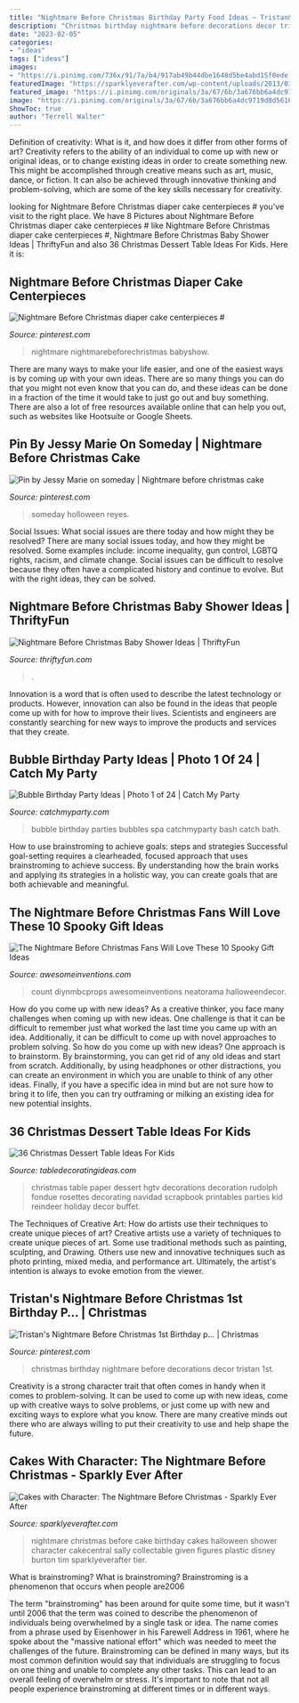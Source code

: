 ```yaml
---
title: "Nightmare Before Christmas Birthday Party Food Ideas ~ Tristan&#039;s Nightmare Before Christmas 1st Birthday P…"
description: "Christmas birthday nightmare before decorations decor tristan 1st"
date: "2023-02-05"
categories:
- "ideas"
tags: ["ideas"]
images:
- "https://i.pinimg.com/736x/91/7a/b4/917ab49b44dbe1648d5be4abd15f0ede.jpg"
featuredImage: "https://sparklyeverafter.com/wp-content/uploads/2013/03/20130309-101132.jpg"
featured_image: "https://i.pinimg.com/originals/3a/67/6b/3a676bb6a4dc9719d8d561620ff6d083.jpg"
image: "https://i.pinimg.com/originals/3a/67/6b/3a676bb6a4dc9719d8d561620ff6d083.jpg"
ShowToc: true
author: "Terrell Walter"
---
```



Definition of creativity: What is it, and how does it differ from other forms of art?
Creativity refers to the ability of an individual to come up with new or original ideas, or to change existing ideas in order to create something new. This might be accomplished through creative means such as art, music, dance, or fiction. It can also be achieved through innovative thinking and problem-solving, which are some of the key skills necessary for creativity.

	

		
looking for Nightmare Before Christmas diaper cake centerpieces # you've visit to the right place. We have 8 Pictures about Nightmare Before Christmas diaper cake centerpieces # like Nightmare Before Christmas diaper cake centerpieces #, Nightmare Before Christmas Baby Shower Ideas | ThriftyFun and also 36 Christmas Dessert Table Ideas For Kids. Here it is:
		
    
## Nightmare Before Christmas Diaper Cake Centerpieces #

<img loading=lazy src="https://i.pinimg.com/736x/91/7a/b4/917ab49b44dbe1648d5be4abd15f0ede.jpg" onerror="this.onerror=null;this.src='https://tse1.mm.bing.net/th?id=OIP.FXEgWpqsQYzZfQtoQS0WhgHaGf&amp;pid=15.1';" alt="Nightmare Before Christmas diaper cake centerpieces #">

_Source: pinterest.com_

>nightmare nightmarebeforechristmas babyshow. 

	

There are many ways to make your life easier, and one of the easiest ways is by coming up with your own ideas. There are so many things you can do that you might not even know that you can do, and these ideas can be done in a fraction of the time it would take to just go out and buy something. There are also a lot of free resources available online that can help you out, such as websites like Hootsuite or Google Sheets.

    
## Pin By Jessy Marie On Someday | Nightmare Before Christmas Cake

<img loading=lazy src="https://i.pinimg.com/originals/3a/67/6b/3a676bb6a4dc9719d8d561620ff6d083.jpg" onerror="this.onerror=null;this.src='https://tse2.mm.bing.net/th?id=OIP.2NW4WfFr1qeanXr_q2IEgAHaLe&amp;pid=15.1';" alt="Pin by Jessy Marie on someday | Nightmare before christmas cake">

_Source: pinterest.com_

>someday holloween reyes. 

	

Social Issues: What social issues are there today and how might they be resolved?
There are many social issues today, and how they might be resolved. Some examples include: income inequality, gun control, LGBTQ rights, racism, and climate change. Social issues can be difficult to resolve because they often have a complicated history and continue to evolve. But with the right ideas, they can be solved.

    
## Nightmare Before Christmas Baby Shower Ideas | ThriftyFun

<img loading=lazy src="https://img.thrfun.com/img/085/271/nightmare_before_christmas_baby_shower_5_l1.jpg" onerror="this.onerror=null;this.src='https://tse2.mm.bing.net/th?id=OIP.RuM-3urFfYG2oJi-qHorkwHaJr&amp;pid=15.1';" alt="Nightmare Before Christmas Baby Shower Ideas | ThriftyFun">

_Source: thriftyfun.com_

>. 

	

Innovation is a word that is often used to describe the latest technology or products. However, innovation can also be found in the ideas that people come up with for how to improve their lives. Scientists and engineers are constantly searching for new ways to improve the products and services that they create.

    
## Bubble Birthday Party Ideas | Photo 1 Of 24 | Catch My Party

<img loading=lazy src="https://photos-cdn.catchmyparty.com/PL/photos/0015/6561/img_2783.jpg" onerror="this.onerror=null;this.src='https://tse3.mm.bing.net/th?id=OIP.HfNrujRes4jYuFD-mUIiUwHaJ4&amp;pid=15.1';" alt="Bubble Birthday Party Ideas | Photo 1 of 24 | Catch My Party">

_Source: catchmyparty.com_

>bubble birthday parties bubbles spa catchmyparty bash catch bath. 

	

How to use brainstroming to achieve goals: steps and strategies
Successful goal-setting requires a clearheaded, focused approach that uses brainstroming to achieve success. By understanding how the brain works and applying its strategies in a holistic way, you can create goals that are both achievable and meaningful.

    
## The Nightmare Before Christmas Fans Will Love These 10 Spooky Gift Ideas

<img loading=lazy src="https://www.awesomeinventions.com/wp-content/uploads/2015/01/nightmare-clock.jpg" onerror="this.onerror=null;this.src='https://tse2.mm.bing.net/th?id=OIP.ISQgOXn9zm0nN1t5CsW9JgDYEg&amp;pid=15.1';" alt="The Nightmare Before Christmas Fans Will Love These 10 Spooky Gift Ideas">

_Source: awesomeinventions.com_

>count diynmbcprops awesomeinventions neatorama halloweendecor. 

	

How do you come up with new ideas?
As a creative thinker, you face many challenges when coming up with new ideas. One challenge is that it can be difficult to remember just what worked the last time you came up with an idea. Additionally, it can be difficult to come up with novel approaches to problem solving.  So how do you come up with new ideas? 
One approach is to brainstorm. By brainstorming, you can get rid of any old ideas and start from scratch. Additionally, by using headphones or other distractions, you can create an environment in which you are unable to think of any other ideas. Finally, if you have a specific idea in mind but are not sure how to bring it to life, then you can try outframing or milking an existing idea for new potential insights.

    
## 36 Christmas Dessert Table Ideas For Kids

<img loading=lazy src="https://www.tabledecoratingideas.com/static/img/cheerful-kids-christmas-dessert-table-with-reindeers-730.jpg" onerror="this.onerror=null;this.src='https://tse2.mm.bing.net/th?id=OIP.BB53_0IC6VUjB_IoBUv-KwHaJ3&amp;pid=15.1';" alt="36 Christmas Dessert Table Ideas For Kids">

_Source: tabledecoratingideas.com_

>christmas table paper dessert hgtv decorations decoration rudolph fondue rosettes decorating navidad scrapbook printables parties kid reindeer holiday decor buffet. 

	

The Techniques of Creative Art: How do artists use their techniques to create unique pieces of art?
Creative artists use a variety of techniques to create unique pieces of art. Some use traditional methods such as painting, sculpting, and Drawing. Others use new and innovative techniques such as photo printing, mixed media, and performance art. Ultimately, the artist's intention is always to evoke emotion from the viewer.

    
## Tristan&#039;s Nightmare Before Christmas 1st Birthday P… | Christmas

<img loading=lazy src="https://i.pinimg.com/originals/db/fc/91/dbfc91ec31f420e11c0fdd2da2eec914.jpg" onerror="this.onerror=null;this.src='https://tse2.mm.bing.net/th?id=OIP.xRmSkKGc74KCQxx1JcEf1QHaKC&amp;pid=15.1';" alt="Tristan&#039;s Nightmare Before Christmas 1st Birthday p… | Christmas">

_Source: pinterest.com_

>christmas birthday nightmare before decorations decor tristan 1st. 

	

Creativity is a strong character trait that often comes in handy when it comes to problem-solving. It can be used to come up with new ideas, come up with creative ways to solve problems, or just come up with new and exciting ways to explore what you know. There are many creative minds out there who are always willing to put their creativity to use and help shape the future.

    
## Cakes With Character: The Nightmare Before Christmas - Sparkly Ever After

<img loading=lazy src="https://sparklyeverafter.com/wp-content/uploads/2013/03/20130309-101132.jpg" onerror="this.onerror=null;this.src='https://tse1.mm.bing.net/th?id=OIP.N2cuSLGOyYp9aCBWf48-RgHaLI&amp;pid=15.1';" alt="Cakes with Character: The Nightmare Before Christmas - Sparkly Ever After">

_Source: sparklyeverafter.com_

>nightmare christmas before cake birthday cakes halloween shower character cakecentral sally collectable given figures plastic disney burton tim sparklyeverafter tier. 

	

What is brainstroming?
What is brainstroming? Brainstroming is a phenomenon that occurs when people are2006

The term "brainstroming" has been around for quite some time, but it wasn't until 2006 that the term was coined to describe the phenomenon of individuals being overwhelmed by a single task or idea. The name comes from a phrase used by Eisenhower in his Farewell Address in 1961, where he spoke about the "massive national effort" which was needed to meet the challenges of the future. Brainstroming can be defined in many ways, but its most common definition would say that individuals are struggling to focus on one thing and unable to complete any other tasks. This can lead to an overall feeling of overwhelm or stress. It's important to note that not all people experience brainstroming at different times or in different ways.

